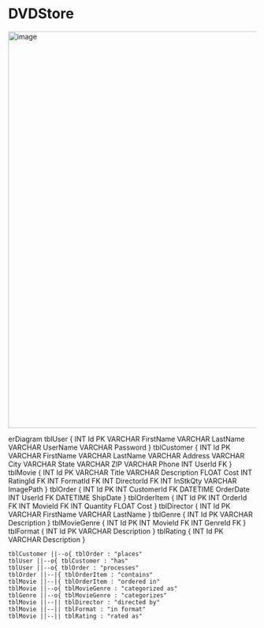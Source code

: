 # DVDStore

<img width="1900" height="804" alt="image" src="https://github.com/user-attachments/assets/c81d5e10-493b-429c-b8b1-17f27aa34c70" />

erDiagram
    tblUser {
        INT Id PK
        VARCHAR FirstName
        VARCHAR LastName
        VARCHAR UserName
        VARCHAR Password
    }
    tblCustomer {
        INT Id PK
        VARCHAR FirstName
        VARCHAR LastName
        VARCHAR Address
        VARCHAR City
        VARCHAR State
        VARCHAR ZIP
        VARCHAR Phone
        INT UserId FK
    }
    tblMovie {
        INT Id PK
        VARCHAR Title
        VARCHAR Description
        FLOAT Cost
        INT RatingId FK
        INT FormatId FK
        INT DirectorId FK
        INT InStkQty
        VARCHAR ImagePath
    }
    tblOrder {
        INT Id PK
        INT CustomerId FK
        DATETIME OrderDate
        INT UserId FK
        DATETIME ShipDate
    }
    tblOrderItem {
        INT Id PK
        INT OrderId FK
        INT MovieId FK
        INT Quantity
        FLOAT Cost
    }
    tblDirector {
        INT Id PK
        VARCHAR FirstName
        VARCHAR LastName
    }
    tblGenre {
        INT Id PK
        VARCHAR Description
    }
    tblMovieGenre {
        INT Id PK
        INT MovieId FK
        INT GenreId FK
    }
    tblFormat {
        INT Id PK
        VARCHAR Description
    }
    tblRating {
        INT Id PK
        VARCHAR Description
    }
    
    tblCustomer ||--o{ tblOrder : "places"
    tblUser ||--o{ tblCustomer : "has"
    tblUser ||--o{ tblOrder : "processes"
    tblOrder ||--|{ tblOrderItem : "contains"
    tblMovie ||--|{ tblOrderItem : "ordered in"
    tblMovie ||--o{ tblMovieGenre : "categorized as"
    tblGenre ||--o{ tblMovieGenre : "categorizes"
    tblMovie ||--|| tblDirector : "directed by"
    tblMovie ||--|| tblFormat : "in format"
    tblMovie ||--|| tblRating : "rated as"
